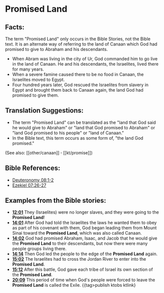# Promised Land #

## Facts: ##

The term "Promised Land" only occurs in the Bible Stories, not the Bible text. It is an alternate way of referring to the land of Canaan which God had promised to give to Abraham and his descendants.

* When Abram was living in the city of Ur, God commanded him to go live in the land of Canaan. He and his descendants, the Israelites, lived there for many years.
* When a severe famine caused there to be no food in Canaan, the Israelites moved to Egypt.
* Four hundred years later, God rescued the Israelites from slavery in Egypt and brought them back to Canaan again, the land God had promised to give them.

## Translation Suggestions: ##

* The term "Promised Land" can be translated as the "land that God said he would give to Abraham" or "land that God promised to Abraham" or "land God promised to his people" or "land of Canaan."
* In the Bible text, this term occurs as some form of, "the land God promised."

(See also: [[other/canaan]] **·** [[kt/promise]])

## Bible References: ##

* [Deuteronomy 08:1-2](en/tn/deu/help/08/01)
* [Ezekiel 07:26-27](en/tn/ezk/help/07/26)

## Examples from the Bible stories: ##

* __[12:01](en/tn/obs/help/12/01)__ They (Israelites) were no longer slaves, and they were going to the __Promised Land__!
* __[14:01](en/tn/obs/help/14/01)__ After God had told the Israelites the laws he wanted them to obey as part of his covenant with them, God began leading them from Mount Sinai toward the __Promised Land__, which was also called Canaan.
* __[14:02](en/tn/obs/help/14/02)__ God had promised Abraham, Isaac, and Jacob that he would give the __Promised Land__  to their descendants, but now there were many people groups living there.
* __[14:14](en/tn/obs/help/14/14)__ Then God led the people to the edge of the __Promised Land__  again.
* __[15:02](en/tn/obs/help/15/02)__ The Israelites had to cross the Jordan River to enter into the __Promised Land__.
* __[15:12](en/tn/obs/help/15/12)__ After this battle, God gave each tribe of Israel its own section of the __Promised Land__.
* __[20:09](en/tn/obs/help/20/09)__ This period of time when God's people were forced to leave the __Promised Land__  is called the Exile.
{{tag>publish ktobs ktlink}